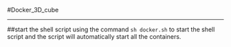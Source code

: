 
#Docker_3D_cube
**************
##start the shell script
using the command  `sh docker.sh` to start the shell script and the script will automatically start all the containers.
